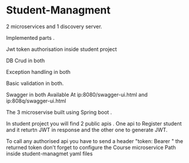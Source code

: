 # Student-Managment


2 microservices and 1 discovery server.  

Implemented parts . 

Jwt token authorisation inside student project 

DB Crud in both 

Exception handling in both 

Basic validation in both.  

Swagger in both Available At ip:8080/swagger-ui.html and ip:808q/swagger-ui.html

The 3 microservise built using Spring boot .

In student project you will find 2 public apis . 
One api to Register student and it returtn JWT in response and the other one to generate JWT. 

To call any authorised api you have to send a header "token: Bearer " the returned token
don't forget to configure the Course microservice Path inside student-managmet yaml files 
